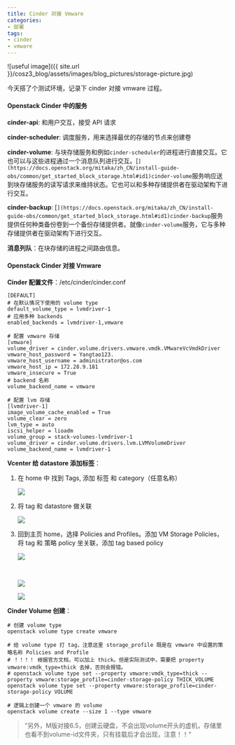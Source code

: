 ```yaml
---
title: Cinder 对接 Vmware
categories:
- 部署
tags:
- cinder
- vmware
---
```


![useful image]({{ site.url }}/cosz3_blog/assets/images/blog_pictures/storage-picture.jpg)


今天搭了个测试环境，记录下 cinder 对接 vmware 过程。

#### Openstack Cinder 中的服务

**cinder-api**:  和用户交互，接受 API 请求

**cinder-scheduler**:  调度服务，用来选择最优的存储的节点来创建卷

**cinder-volume**: 与块存储服务和例如``cinder-scheduler``的进程进行直接交互。它也可以与这些进程通过一个消息队列进行交互。[``](https://docs.openstack.org/mitaka/zh_CN/install-guide-obs/common/get_started_block_storage.html#id1)cinder-volume``服务响应送到块存储服务的读写请求来维持状态。它也可以和多种存储提供者在驱动架构下进行交互。

**cinder-backup**:  [``](https://docs.openstack.org/mitaka/zh_CN/install-guide-obs/common/get_started_block_storage.html#id1)cinder-backup``服务提供任何种类备份卷到一个备份存储提供者。就像``cinder-volume``服务，它与多种存储提供者在驱动架构下进行交互。

**消息列队**：在块存储的进程之间路由信息。

#### Openstack Cinder 对接 Vmware

**Cinder 配置文件**：/etc/cinder/cinder.conf

```shell
[DEFAULT]
# 在默认情况下使用的 volume type
default_volume_type = lvmdriver-1
# 应用多种 backends
enabled_backends = lvmdriver-1,vmware

# 配置 vmware 存储
[vmware]
volume_driver = cinder.volume.drivers.vmware.vmdk.VMwareVcVmdkDriver
vmware_host_password = Yangtao123.
vmware_host_username = administrator@os.com
vmware_host_ip = 172.28.9.181
vmware_insecure = True
# backend 名称
volume_backend_name = vmware

# 配置 lvm 存储
[lvmdriver-1]
image_volume_cache_enabled = True
volume_clear = zero
lvm_type = auto
iscsi_helper = lioadm
volume_group = stack-volumes-lvmdriver-1
volume_driver = cinder.volume.drivers.lvm.LVMVolumeDriver
volume_backend_name = lvmdriver-1
```

**Vcenter 给 datastore 添加标签**：

1. 在 home 中 找到 Tags, 添加 标签 和 category（任意名称）

   ![](https://ws1.sinaimg.cn/large/006tKfTcly1fmvacwydo8j31kw0t6taz.jpg)

2. 将 tag 和 datastore 做关联

   ![](https://ws1.sinaimg.cn/large/006tKfTcly1fmvallxfs0j319q0ugwh2.jpg)

3. 回到主页 home，选择 Policies and Profiles。添加 VM Storage Policies，将 tag 和 策略 policy 坐关联，添加 tag based policy

   ![](https://ws2.sinaimg.cn/large/006tKfTcly1fmvapa0tmsj30mm0l83zv.jpg)

   ​

   ![](https://ws3.sinaimg.cn/large/006tKfTcly1fmvasxa8ovj31kw0yrtcq.jpg)

   ![](https://ws3.sinaimg.cn/large/006tKfTcly1fmvau53xtaj31kw0uwjvv.jpg)

**Cinder Volume 创建**：

```shell
# 创建 volume type
openstack volume type create vmware

# 给 volume type 打 tag，注意这里 storage_profile 既是在 vmware 中设置的策略名称 Policies and Profile
# ！！！！ 根据官方文档，可以加上 thick。但是实际测试中，需要把 property vmware:vmdk_type=thick 去掉，否则会报错。
# openstack volume type set --property vmware:vmdk_type=thick --property vmware:storage_profile=cinder-storage-policy THICK_VOLUME
openstack volume type set --property vmware:storage_profile=cinder-storage-policy VOLUME

# 逻辑上创建一个 vmware 的 volume
openstack volume create --size 1 --type vmware
```

> ”另外，M版对接6.5，创建云硬盘，不会出现volume开头的虚机，存储里也看不到volume-id文件夹，只有挂载后才会出现，注意！！“
